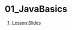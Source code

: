 # 01_JavaBasics

1. [Lesson Slides](https://docs.google.com/presentation/d/15_3ZqScZnz1fLmZukU98dWWGJXZ79nsk8lzViBeVru0/edit?usp=sharing)